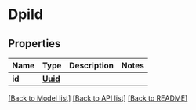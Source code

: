 # DpiId

## Properties
Name | Type | Description | Notes
------------ | ------------- | ------------- | -------------
**id** | [**Uuid**](Uuid.md) |  | 

[[Back to Model list]](../README.md#documentation-for-models) [[Back to API list]](../README.md#documentation-for-api-endpoints) [[Back to README]](../README.md)

